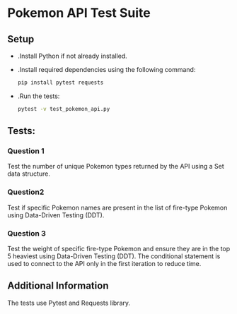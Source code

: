 # Pokemon API Test Suite

## Setup

* .Install Python if not already installed.
* .Install required dependencies using the following command:

    ```bash
    pip install pytest requests
    ```
* .Run the tests:

    ```bash
    pytest -v test_pokemon_api.py
    ```

## Tests:

### Question 1
Test the number of unique Pokemon types returned by the API using a Set data structure.

### Question2 
Test if specific Pokemon names are present in the list of fire-type Pokemon using Data-Driven Testing (DDT).

### Question 3
Test the weight of specific fire-type Pokemon and ensure they are in the top 5 heaviest using Data-Driven Testing (DDT).
The conditional statement is used to connect to the API only in the first iteration to reduce time.


## Additional Information
The tests use Pytest and Requests library.

